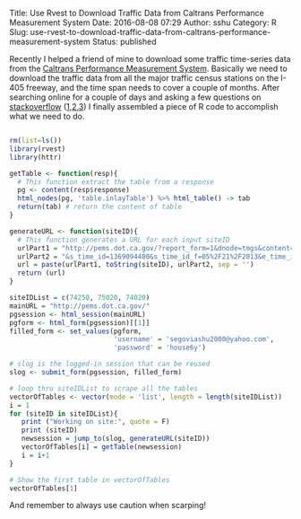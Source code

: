 Title: Use Rvest to Download Traffic Data from Caltrans Performance Measurement System
Date: 2016-08-08 07:29
Author: sshu
Category: R
Slug: use-rvest-to-download-traffic-data-from-caltrans-performance-measurement-system
Status: published

Recently I helped a friend of mine to download some traffic time-series data from the [Caltrans Performance Measurement System](http://pems.dot.ca.gov/). Basically we need to download the traffic data from all the major traffic census stations on the I-405 freeway, and the time span needs to cover a couple of months. After searching online for a couple of days and asking a few questions on [stackoverflow](http://stackoverflow.com/) ([1](http://stackoverflow.com/questions/28418770/using-rvest-or-httr-to-log-in-to-non-standard-forms-on-a-webpage),[2](http://stackoverflow.com/questions/38687068/with-rvest-how-to-extract-html-contents-from-the-object-returned-by-submit-form),[3](http://stackoverflow.com/questions/38759663/how-to-reuse-a-session-to-avoid-repeated-login-when-scraping-with-rvest)) I finally assembled a piece of R code to accomplish what we need to do.

``` R

rm(list=ls())
library(rvest)
library(httr)

getTable <- function(resp){
  # This function extract the table from a response
  pg <- content(resp$response)
  html_nodes(pg, 'table.inlayTable') %>% html_table() -> tab
  return(tab) # return the content of table
}

generateURL <- function(siteID){
  # This function generates a URL for each input siteID
  urlPart1 = "http://pems.dot.ca.gov/?report_form=1&dnode=tmgs&content=tmg_volumes&tab=tmg_vol_ts&export=&tmg_station_id="
  urlPart2 = "&s_time_id=1369094400&s_time_id_f=05%2F21%2F2013&e_time_id=1371772740&e_time_id_f=06%2F20%2F2013&tod=all&tod_from=0&tod_to=0&dow_5=on&dow_6=on&tmg_sub_id=all&q=obs_flow&gn=hour&html.x=34&html.y=8"
  url = paste(urlPart1, toString(siteID), urlPart2, sep = '')
  return (url)
}

siteIDList = c(74250, 75020, 74020)
mainURL = "http://pems.dot.ca.gov/"
pgsession <- html_session(mainURL)
pgform <- html_form(pgsession)[[1]]
filled_form <- set_values(pgform,
                          'username' = 'segoviashu2000@yahoo.com',
                          'password' = 'house6y')

# slog is the logged-in session that can be reused
slog <- submit_form(pgsession, filled_form) 

# loop thru siteIDList to scrape all the tables
vectorOfTables <- vector(mode = 'list', length = length(siteIDList))
i = 1
for (siteID in siteIDList){
   print ("Working on site:", quote = F)
   print (siteID)
   newsession = jump_to(slog, generateURL(siteID))
   vectorOfTables[i] = getTable(newsession)
   i = i+1
}

# Show the first table in vectorOfTables
vectorOfTables[1]
```

And remember to always use caution when scarping!
